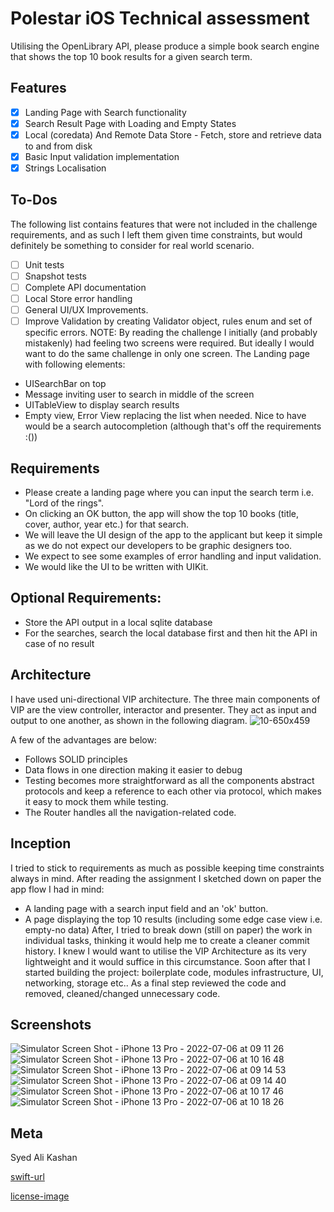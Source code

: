 # Polestar iOS Technical assessment

Utilising the OpenLibrary API, please produce a simple book search engine that shows the top 10 book results for a given search term.
## Features
- [x] Landing Page with Search functionality
- [x] Search Result Page with Loading and Empty States
- [x] Local (coredata) And Remote Data Store - Fetch, store and retrieve data to and from disk
- [x] Basic Input validation implementation
- [x] Strings Localisation
## To-Dos
The following list contains features that were not included in the challenge requirements, and as such I left them given time constraints, but would definitely be something to consider for real world scenario.
- [ ] Unit tests
- [ ] Snapshot tests
- [ ] Complete API documentation
- [ ] Local Store error handling
- [ ] General UI/UX Improvements.
- [ ] Improve Validation by creating Validator object, rules enum and set of specific errors.
NOTE: By reading the challenge I initially (and probably mistakenly) had feeling two screens were required.
But ideally I would want to do the same challenge in only one screen.
The Landing page with following elements:
- UISearchBar on top
- Message inviting user to search in middle of the screen
- UITableView to display search results
- Empty view, Error View replacing the list when needed.
Nice to have would be a search autocompletion (although that's off the requirements :())
## Requirements
-  Please create a landing page where you can input the search term i.e. "Lord of the rings".
-  On clicking an OK button, the app will show the top 10 books (title, cover, author, year etc.) for that search.
-  We will leave the UI design of the app to the applicant but keep it simple as we do not expect our developers to be graphic designers too.
-  We expect to see some examples of error handling and input validation.
-  We would like the UI to be written with UIKit.
  ## Optional Requirements:
-  Store the API output in a local sqlite database
-  For the searches, search the local database first and then hit the API in case of no result
## Architecture
I have used uni-directional VIP architecture. The three main components of VIP are the view controller, interactor and presenter.
They act as input and output to one another, as shown in the following diagram.
![10-650x459](https://user-images.githubusercontent.com/43185459/177509320-22c9a540-7301-4c33-9c62-d43c07325501.png)



A few of the advantages are below:
- Follows SOLID principles
- Data flows in one direction making it easier to debug
- Testing becomes more straightforward as all the components abstract protocols and keep a reference to each other via protocol, which makes it easy to mock them while testing.
- The Router handles all the navigation-related code.
## Inception
I tried to stick to requirements as much as possible keeping time constraints always in mind.
After reading the assignment I sketched down on paper the app flow I had in mind:
- A landing page with a search input field and an 'ok' button.
- A page displaying the top 10 results (including some edge case view i.e. empty-no data)
After, I tried to break down (still on paper) the work in individual tasks, thinking it would help me to create a cleaner commit history.
I knew I would want to utilise the VIP Architecture as its very lightweight and it would suffice in this circumstance.
Soon after that I started building the project: boilerplate code, modules infrastructure, UI, networking, storage etc..
As a final step reviewed the code and removed, cleaned/changed unnecessary code.
## Screenshots

![Simulator Screen Shot - iPhone 13 Pro - 2022-07-06 at 09 11 26](https://user-images.githubusercontent.com/43185459/177517226-ace19b0f-9735-4bad-9deb-e138be393dbe.png)
![Simulator Screen Shot - iPhone 13 Pro - 2022-07-06 at 10 16 48](https://user-images.githubusercontent.com/43185459/177517415-49478dda-7d57-4411-b2b6-a491ac4ef06a.png)
![Simulator Screen Shot - iPhone 13 Pro - 2022-07-06 at 09 14 53](https://user-images.githubusercontent.com/43185459/177517501-28a847f1-b8e1-4917-b9e3-6938648160cd.png)
![Simulator Screen Shot - iPhone 13 Pro - 2022-07-06 at 09 14 40](https://user-images.githubusercontent.com/43185459/177517584-6807cd9d-1d07-4324-9297-c61f0558883c.png)
![Simulator Screen Shot - iPhone 13 Pro - 2022-07-06 at 10 17 46](https://user-images.githubusercontent.com/43185459/177517665-1de2ed60-5c01-4d6c-93cb-d7317ec51ada.png)
![Simulator Screen Shot - iPhone 13 Pro - 2022-07-06 at 10 18 26](https://user-images.githubusercontent.com/43185459/177517720-280a7dd9-1d4a-4b8a-bf1a-349a26667830.png)


## Meta
Syed Ali Kashan

[swift-url](https://swift.org/)

[license-image](https://img.shields.io/badge/License-MIT-blue.svg)
